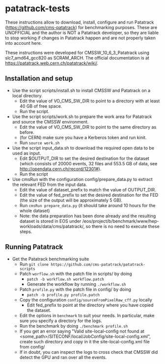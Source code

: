 # patatrack-tests
These instructions allow to download, install, configure and run Patatrack (https://github.com/cms-patatrack) for benchmarking purposes. These are UNOFFICIAL and the author is NOT a Patatrack developer, so they are liable to stop working if changes in Patatrack happen and are not properly taken into account here.

These instructions were developed for CMSSW_10_6_3_Patatrack using slc7_amd64_gcc820 as SCRAM_ARCH. The official documentation is at https://patatrack.web.cern.ch/patatrack/wiki/.

## Installation and setup
* Use the script scripts/install.sh to install CMSSW and Patatrack on a local directory.
  * Edit the value of VO_CMS_SW_DIR to point to a directory with at least 40 GB of free space.
  * Run the script.
* Use the script scripts/work.sh to prepare the work area for Patatrack and source the CMSSW environment.
  * Edit the value of VO_CMS_SW_DIR to point to the same directory as before.
  * (for CERN) make sure you have a Kerberos token and run kinit.
  * Run `source work.sh`
* Use the script input_data.sh to download the required open data to be used as input.
  * Edit $OUTPUT_DIR to set the desired destination for the dataset (which consists of 20000 events, 32 files and 553.5 GB of data, see http://opendata.cern.ch/record/12301#).
  * Run the script
* Use cmsRun with the configuration config/prepare_data.py to extract the relevant FED from the input data.
  * Edit the value of dataset_prefix to match the value of OUTPUT_DIR.
  * Edit the value of fed_prefix to set the desired destination for the FED (the size of the output will be approximately 5 GB).
  * Run `cmsRun prepare_data.py` (it should take around 10 hours for the whole dataset)
  * Note: the data preparation has been done already and the resulting dataset is stored in EOS under /eos/project/b/benchmark/www/hep-workloads/data/cms/patatrack/, so there is no need to execute these steps.
## Running Patatrack
* Get the Patatrack benchmarking suite
  * Run `git clone https://github.com/cms-patatrack/patatrack-scripts`
  * Patch `worflow.sh` with the patch file in scripts/ by doing
    * `patch -b workflow.sh workflow.patch`
    * Generate the workflow by running `./workflow.sh`
  * Patch `profile.py` with the patch file in config/ by doing
    * `patch -b profile.py profile.patch`
  * Copy the configuration `config/sourceFromPixelRaw_cff.py` locally
    * Edit fed_prefix to point at the directory where you have copied the dataset.
  * Edit the options in `benchmark` to suit your needs. In particular, make sure you specify a directory for the logs.
  * Run the benchmark by doing `./benchmark profile.sh`
  * If you get an error saying "Valid site-local-config not found at <some_path>/SITECONF/local/JobConfig/site-local-config.xml", create such directory and copy in it the site-local-config.xml file from config/
  * If in doubt, you can inspect the logs to cross check that CMSSW did detect the GPU and ran over all the events.
